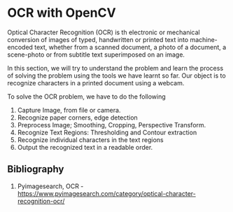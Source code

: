 # OCR with OpenCV

Optical Character Recognition (OCR) is th electronic or mechanical conversion of images of typed, handwritten or printed text into machine-encoded text, whether from a scanned document, a photo of a document, a scene-photo or from subtitle text superimposed on an image.

In this section, we will try to understand the problem and learn the process of solving the problem using the tools we have learnt so far. Our object is to recognize characters in a  printed document using a webcam.

To solve the OCR problem, we have to do the following

1. Capture Image, from file or camera.
2. Recognize paper corners, edge detection
3. Preprocess Image; Smoothing, Cropping, Perspective Transform.
4. Recognize Text Regions: Thresholding and Contour extraction
5. Recognize individual characters in the text regions
6. Output the recognized text in a readable order.

## Bibliography

1. Pyimagesearch, OCR - https://www.pyimagesearch.com/category/optical-character-recognition-ocr/